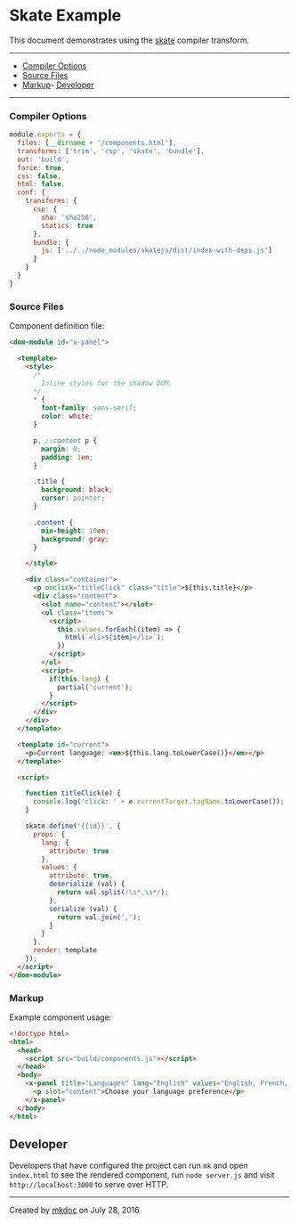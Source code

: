 # Skate Example

This document demonstrates using the [skate][] compiler transform.

---


  - [Compiler Options](#compiler-options)
  - [Source Files](#source-files)
  - [Markup](#markup)- [Developer](#developer)

---

### Compiler Options

```javascript
module.exports = {
  files: [__dirname + '/components.html'],
  transforms: ['trim', 'csp', 'skate', 'bundle'],
  out: 'build',
  force: true,
  css: false,
  html: false,
  conf: {
    transforms: {
      csp: {
        sha: 'sha256',
        statics: true 
      },
      bundle: {
        js: ['../../node_modules/skatejs/dist/index-with-deps.js']
      }
    }
  }
}
```

### Source Files

Component definition file:

```html
<dom-module id="x-panel">

  <template>
    <style>
      /*
        Inline styles for the shadow DOM.
      */
      * {
        font-family: sans-serif;
        color: white;
      }

      p, ::content p {
        margin: 0; 
        padding: 1em;
      }

      .title {
        background: black;
        cursor: pointer;
      }

      .content {
        min-height: 10em;
        background: gray;
      }

    </style>

    <div class="container">
      <p onclick="titleClick" class="title">${this.title}</p>
      <div class="content">
        <slot name="content"></slot>
        <ul class="items">
          <script>
            this.values.forEach((item) => {
              html(`<li>${item}</li>`); 
            })
          </script>
        </ul>
        <script>
          if(this.lang) {
            partial('current');
          }
        </script>
      </div>
    </div>
  </template>

  <template id="current">
    <p>Current language: <em>${this.lang.toLowerCase()}</em></p> 
  </template>

  <script>

    function titleClick(e) {
      console.log('click: ' + e.currentTarget.tagName.toLowerCase());
    }

    skate.define('{{id}}', {
      props: {
        lang: {
          attribute: true 
        },
        values: {
          attribute: true,
          deserialize (val) {
            return val.split(/\s*,\s*/);
          },
          serialize (val) {
            return val.join(',');
          }
        }
      },
      render: template
    });
  </script>
</dom-module>
```

### Markup

Example component usage:

```html
<!doctype html>
<html>
  <head>
    <script src="build/components.js"></script>
  </head>
  <body>
    <x-panel title="Languages" lang="English" values="English, French, Spanish">
      <p slot="content">Choose your language preference</p> 
    </x-panel>
  </body>
</html>
```

## Developer

Developers that have configured the project can run `mk` and open `index.html` to see the rendered component, run `node server.js` and visit `http://localhost:3000` to serve over HTTP.

---

Created by [mkdoc](https://github.com/mkdoc/mkdoc) on July 28, 2016

[trucks]: https://github.com/tmpfs/trucks
[trucks-cli]: /packages/trucks-cli
[skatejs]: https://github.com/skatejs/skatejs
[webcomponents]: https://github.com/w3c/webcomponents
[shadow-dom]: https://w3c.github.io/webcomponents/spec/shadow/
[custom-elements]: https://www.w3.org/TR/custom-elements/
[html-imports]: https://w3c.github.io/webcomponents/spec/imports/
[html-templates]: https://html.spec.whatwg.org/multipage/scripting.html#the-template-element
[polymer]: https://www.polymer-project.org/1.0/
[react]: https://facebook.github.io/react/
[react-webcomponents]: https://github.com/facebook/react/issues/5052
[react-integration]: https://github.com/skatejs/react-integration
[mozilla-webcomponents]: https://hacks.mozilla.org/2014/12/mozilla-and-web-components/
[csp]: http://content-security-policy.com/
[npm]: https://www.npmjs.com/
[postcss]: https://github.com/postcss/postcss
[mkdoc]: https://github.com/mkdoc/mkdoc
[mkapi]: https://github.com/mkdoc/mkapi
[mkparse]: https://github.com/mkdoc/mkparse
[jshint]: http://jshint.com
[jscs]: http://jscs.info
[sources]: /packages/plugin-sources
[load]: /packages/plugin-load
[parse]: /packages/plugin-parse
[transform]: /packages/plugin-transform
[generate]: /packages/plugin-generate
[write]: /packages/plugin-write
[transform-csp]: /packages/transform-csp
[skate]: /packages/transform-skate
[stylus]: /packages/transform-stylus
[less]: /packages/transform-less
[sass]: /packages/transform-sass
[trim]: /packages/transform-trim
[tree]: /packages/transform-tree
[style-extract]: /packages/transform-style-extract
[style-inject]: /packages/transform-style-inject
[resolver-core]: /packages/resolver-core
[resolver-file]: /packages/resolver-file
[resolver-http]: /packages/resolver-http
[resolver-npm]: /packages/resolver-npm
[less-css]: http://lesscss.org/
[sass-css]: http://sass-lang.com/
[stylus-css]: http://stylus-lang.com/
[node-sass]: https://github.com/sass/node-sass
[archy]: https://github.com/substack/node-archy


